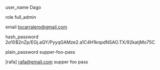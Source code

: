 

user_name
Dago

role
full_admin

email
tocarralero@gmail.com

hash_password
$2a$10$2nZp/EGj.aQY/PyyqGAMze2.a1C4H1knpdNSAO.TX/92katjMo75C



plain_password
supper-foo-pass



[rafa]
rafa@gmail.com
supper foo pass